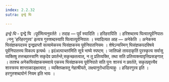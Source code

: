 ```yaml
---
index: 2.2.32
sutra: द्वन्द्वे घि

---
```

_द्वन्द्वे घि_ - द्वन्द्वे घि ।पूर्व॑मित्यनुवर्तते । तदाह — पूर्वं स्यादिति । हरिहरापिति । हरिशब्दस्य घित्वात्पूर्वनिपातः ।ननु 'हरिहरगुरव' इत्यत्र गुरुशब्दस्यापि घित्वात्पूर्वनिपातः । स्यादित्यत आह — अनेकेति । अनेकस्य घिसंज्ञकपदस्य द्वन्द्वप्राप्तौ सत्यामेकस्य घिसंज्ञकस्य पूर्वनिपातनियमः । शेषेऽन्यस्मिन् घिसंज्ञकपदविषये पूर्वनिपातस्य विकल्प इत्यर्थः । इदंअल्पाच्तर॑मिति सूत्रे भाष्ये स्पष्टम् । जातिपक्षे तावदाकृतिं पुरस्कृत्य सर्वासु व्यक्तिषु तत्तच्छास्त्राणि सकृदेव प्रवर्तन्ते,सकृच्छतत्वात्, न तु प्रतिव्यक्ति, तथा सति प्रतिव्यक्त्यावृत्तिप्रसङ्गात् । ततश्च अनेकघिसंज्ञकसमवाये एकस्य घिसंज्ञकस्य पूर्वनिपाते सति पुनः शास्त्रं न प्रवर्तते, सकृत्प्रवृत्त्यैव शास्त्रस्य शान्ताकाङ्क्षत्वात् । व्यक्तिपक्षस्तु नेहाश्रीयते, लक्ष्यानुरोधादित्याहुः । हरिहरगुरव इति । हरगुरुशब्दयोर्न नियम इति भावः ।